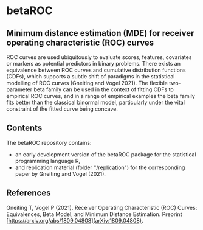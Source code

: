 # betaROC

## Minimum distance estimation (MDE) for receiver operating characteristic (ROC) curves

ROC curves are used ubiquitously to evaluate scores, features, covariates or
markers as potential predictors in binary problems. There exists an equivalence
between ROC curves and cumulative distribution functions (CDFs), which supports
a subtle shift of paradigms in the statistical modelling of ROC curves
(Gneiting and Vogel 2021). The flexible two-parameter beta family can be used
in the context of fitting CDFs to empirical ROC curves, and in a range
of empirical examples the beta family fits better than the classical binormal
model, particularly under the vital constraint of the fitted curve being concave.

## Contents

The betaROC repository contains:

- an early development version of the betaROC package for the statistical programming language R,
- and replication material (folder "/replication") for the corresponding paper by Gneiting and Vogel (2021).

## References

Gneiting T, Vogel P (2021). Receiver Operating Characteristic (ROC) Curves:
Equivalences, Beta Model, and Minimum Distance Estimation. Preprint
[https://arxiv.org/abs/1809.04808](arXiv:1809.04808).
